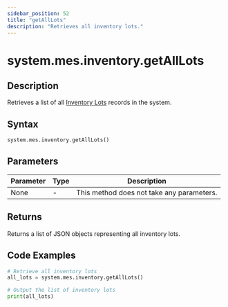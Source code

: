 ```yaml
---
sidebar_position: 52
title: "getAllLots"
description: "Retrieves all inventory lots."
---
```


# system.mes.inventory.getAllLots

## Description

Retrieves a list of all [Inventory Lots](../../data-model/inventory-model/inventory-lot) records in the system.

## Syntax
```python
system.mes.inventory.getAllLots()
```

## Parameters

| Parameter | Type | Description                               |
|-----------|------|-------------------------------------------|
| None      | -    | This method does not take any parameters. |

## Returns

Returns a list of JSON objects representing all inventory lots.

## Code Examples

```python
# Retrieve all inventory lots
all_lots = system.mes.inventory.getAllLots()

# Output the list of inventory lots
print(all_lots)
```